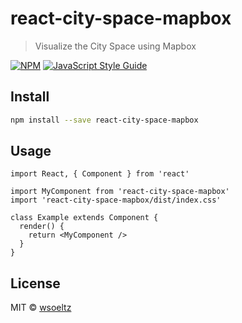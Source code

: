 # react-city-space-mapbox

> Visualize the City Space using Mapbox

[![NPM](https://img.shields.io/npm/v/react-city-space-mapbox.svg)](https://www.npmjs.com/package/react-city-space-mapbox) [![JavaScript Style Guide](https://img.shields.io/badge/code_style-standard-brightgreen.svg)](https://standardjs.com)

## Install

```bash
npm install --save react-city-space-mapbox
```

## Usage

```tsx
import React, { Component } from 'react'

import MyComponent from 'react-city-space-mapbox'
import 'react-city-space-mapbox/dist/index.css'

class Example extends Component {
  render() {
    return <MyComponent />
  }
}
```

## License

MIT © [wsoeltz](https://github.com/wsoeltz)
